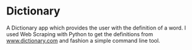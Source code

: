 # Dictionary
A Dictionary app which provides the user with the definition of a word. I used Web Scraping with Python to get the definitions from www.dictionary.com and fashion a simple command line tool.
